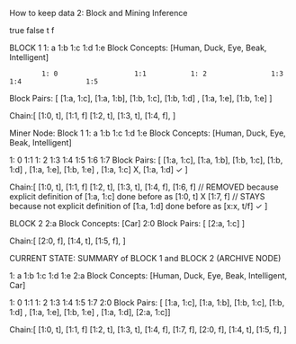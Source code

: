 How to keep data 2: Block and Mining Inference

true false
t f

BLOCK 1
1: a 1:b 1:c 1:d 1:e
Block Concepts: [Human, Duck, Eye, Beak, Intelligent]

    		1: 0                   1:1           1: 2                1:3            1:4                1:5

Block Pairs: [ [1:a, 1:c], [1:a, 1:b], [1:b, 1:c], [1:b, 1:d] , [1:a, 1:e], [1:b, 1:e] ]

Chain:[
[1:0, t],
[1:1, f]
[1:2, t],
[1:3, t],
[1:4, f],
]

Miner Node: Block 1
1: a 1:b 1:c 1:d 1:e
Block Concepts: [Human, Duck, Eye, Beak, Intelligent]

1: 0 1:1 1: 2 1:3 1:4 1:5 1:6 1:7
Block Pairs: [ [1:a, 1:c], [1:a, 1:b], [1:b, 1:c], [1:b, 1:d] , [1:a, 1:e], [1:b, 1:e] , [1:a, 1:c] X, [1:a, 1:d] ✓ ]

Chain:[
[1:0, t],
[1:1, f]
[1:2, t],
[1:3, t],
[1:4, f],
[1:6, f] // REMOVED because explicit definition of [1:a, 1:c] done before as [1:0, t] X
[1:7, f] // STAYS because not explicit definition of [1:a, 1:d] done before as [x:x, t/f] ✓
]

BLOCK 2
2:a
Block Concepts: [Car]
2:0
Block Pairs: [ [2:a, 1:c] ]

Chain:[
[2:0, f],
[1:4, t],
[1:5, f],
]

CURRENT STATE: SUMMARY of BLOCK 1 and BLOCK 2 (ARCHIVE NODE)

1: a 1:b 1:c 1:d 1:e 2:a
Block Concepts: [Human, Duck, Eye, Beak, Intelligent, Car]

1: 0 1:1 1: 2 1:3 1:4 1:5 1:7 2:0
Block Pairs: [ [1:a, 1:c], [1:a, 1:b], [1:b, 1:c], [1:b, 1:d] , [1:a, 1:e], [1:b, 1:e] , [1:a, 1:d], [2:a, 1:c]]

Chain:[
[1:0, t],
[1:1, f]
[1:2, t],
[1:3, t],
[1:4, f],
[1:7, f],
[2:0, f],
[1:4, t],
[1:5, f],
]

